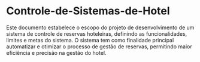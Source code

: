 # Controle-de-Sistemas-de-Hotel

Este documento estabelece o escopo do projeto de desenvolvimento de um sistema de controle de reservas hoteleiras, definindo as funcionalidades, limites e metas do sistema. O sistema tem como finalidade principal automatizar e otimizar o processo de gestão de reservas, permitindo maior eficiência e precisão na gestão do hotel.
